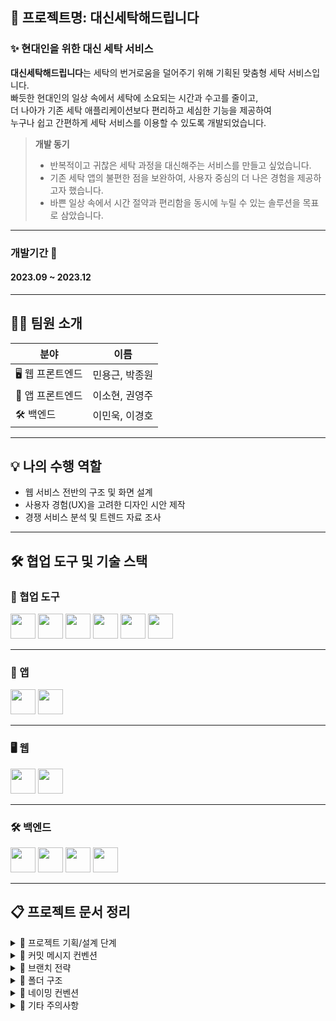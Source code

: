 ## 🧺 프로젝트명: 대신세탁해드립니다

### ✨ 현대인을 위한 대신 세탁 서비스

**대신세탁해드립니다**는 세탁의 번거로움을 덜어주기 위해 기획된 맞춤형 세탁 서비스입니다.  
빠듯한 현대인의 일상 속에서 세탁에 소요되는 시간과 수고를 줄이고,  
더 나아가 기존 세탁 애플리케이션보다 편리하고 세심한 기능을 제공하여  
누구나 쉽고 간편하게 세탁 서비스를 이용할 수 있도록 개발되었습니다.

> **개발 동기**  
> - 반복적이고 귀찮은 세탁 과정을 대신해주는 서비스를 만들고 싶었습니다.  
> - 기존 세탁 앱의 불편한 점을 보완하여, 사용자 중심의 더 나은 경험을 제공하고자 했습니다.  
> - 바쁜 일상 속에서 시간 절약과 편리함을 동시에 누릴 수 있는 솔루션을 목표로 삼았습니다.

---
### 개발기간 📅
#### 2023.09 ~ 2023.12
---
## 👨‍💻 팀원 소개

| 분야        | 이름            |
|-------------|----------------|
| 🖥 웹 프론트엔드 | 민용근, 박종원 |
| 📱 앱 프론트엔드 | 이소현, 권영주 |
| 🛠 백엔드       | 이민욱, 이경호 |
---
## 💡 나의 수행 역할

- 웹 서비스 전반의 구조 및 화면 설계
- 사용자 경험(UX)을 고려한 디자인 시안 제작
- 경쟁 서비스 분석 및 트렌드 자료 조사
---
## 🛠️ 협업 도구 및 기술 스택

### 🤝 협업 도구
<img src="https://cdn.jsdelivr.net/gh/devicons/devicon/icons/git/git-original.svg" width="40"/> 
<img src="https://cdn.jsdelivr.net/gh/devicons/devicon/icons/github/github-original.svg" width="40"/>
<img src="https://cdn.jsdelivr.net/gh/devicons/devicon/icons/slack/slack-original.svg" width="40"/>
<img src="https://cdn.jsdelivr.net/gh/devicons/devicon/icons/figma/figma-original.svg" width="40"/>
<img src="https://cdn.jsdelivr.net/gh/devicons/devicon/icons/jira/jira-original.svg" width="40"/>
<img src="https://raw.githubusercontent.com/simple-icons/simple-icons/develop/icons/postman.svg" width="40"/>

---

### 📱 앱
<img src="https://upload.wikimedia.org/wikipedia/en/5/5f/Xcode_14_icon.png" width="40"/>
<img src="https://cdn.jsdelivr.net/gh/devicons/devicon/icons/swift/swift-original.svg" width="40"/>

---

### 🖥 웹
<img src="https://cdn.jsdelivr.net/gh/devicons/devicon/icons/react/react-original.svg" width="40"/>
<img src="https://raw.githubusercontent.com/styled-components/brand/master/styled-components.png" width="40"/>

---

### 🛠 백엔드
<img src="https://cdn.jsdelivr.net/gh/devicons/devicon/icons/java/java-original.svg" width="40"/>
<img src="https://cdn.jsdelivr.net/gh/devicons/devicon/icons/tomcat/tomcat-original.svg" width="40"/>
<img src="https://cdn.jsdelivr.net/gh/devicons/devicon/icons/spring/spring-original.svg" width="40"/>
<img src="https://cdn.jsdelivr.net/gh/devicons/devicon/icons/mysql/mysql-original.svg" width="40"/>

---
## 📋 프로젝트 문서 정리

<details>
<summary>📝 프로젝트 기획/설계 단계</summary>

### 정보구조도  
![정보구조도](URL_여기에_이미지_링크)

### 플로우차트  
![플로우차트](URL_여기에_이미지_링크)

### ERD 다이어그램  
![ERD 다이어그램](URL_여기에_이미지_링크)

</details>

<details>
<summary>📝 커밋 메시지 컨벤션</summary>

- ✨ feat: 새로운 기능 추가  
- 🐛 fix: 버그 수정  
- 🛠 chore: 빌드 테스트 업데이트, 프로젝트 설정 변경  
- 🎨 design: CSS 등 사용자 UI 디자인 변경  
- 🛠 refactor: 코드 리팩토링  
- 🧪 test: 테스트  
- 🔄 rename: 파일, 폴더명을 수정하거나 옮기는 작업 수행  
- 🗑 remove: 파일 삭제 작업 수행  

</details>

<details>
<summary>🌿 브랜치 전략</summary>

- 🚀 feature/페이지명

</details>

<details>
<summary>📂 폴더 구조</summary>

[![폴더 구조](https://github.com/Daeseda/daeseda-client/assets/113826092/a97d55aa-160d-4668-91d7-fd3da76dd40a)](링크)

</details>

<details>
<summary>📝 네이밍 컨벤션</summary>

- 폴더명, 함수명 - camelCase  
- 컴포넌트명, 스타일드컴포넌트 - PascalCase  

</details>

<details>
<summary>📌 기타 주의사항</summary>

- 주석은 설명하려는 코드 상단에 작성  
- pages 폴더 내 파일명은 `index.jsx`로 작성 (import 문장 경로 간결화 목적)  
- pages 폴더 내 파일 함수명은 `페이지명Page`로 작성 (컴포넌트명과 겹치는 상황 방지)
  
</details>
